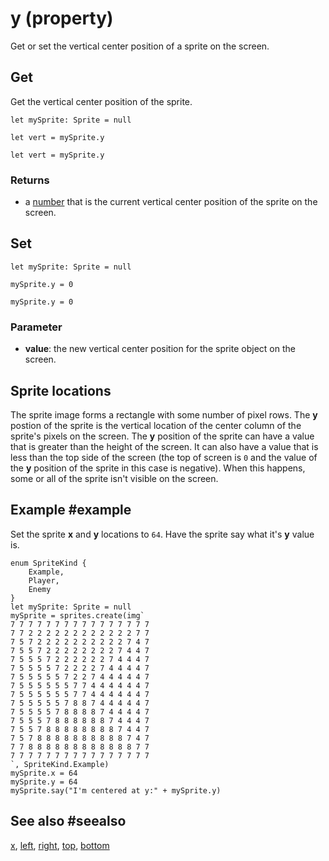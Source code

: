 # y (property)

Get or set the vertical center position of a sprite on the screen.

## Get

Get the vertical center position of the sprite.

```block
let mySprite: Sprite = null

let vert = mySprite.y
```

```typescript-ignore
let vert = mySprite.y
```

### Returns

* a [number](/types/number) that is the current vertical center position of the sprite on the screen.

## Set

```block
let mySprite: Sprite = null

mySprite.y = 0
```

```typescript-ignore
mySprite.y = 0
```

### Parameter

* **value**: the new vertical center position for the sprite object on the screen.

## Sprite locations

The sprite image forms a rectangle with some number of pixel rows. The **y** postion of the sprite is the vertical location of the center column of the sprite's pixels on the screen. The **y** position of the sprite can have a value that is greater than the height of the screen. It can also have a value that is less than the top side of the screen (the top of screen is `0` and the value of the **y** position of the sprite in this case is negative). When this happens, some or all of the sprite isn't visible on the screen.

## Example #example

Set the sprite **x** and **y** locations to `64`. Have the sprite say what it's **y** value is.

```blocks
enum SpriteKind {
    Example,
    Player,
    Enemy
}
let mySprite: Sprite = null
mySprite = sprites.create(img`
7 7 7 7 7 7 7 7 7 7 7 7 7 7 7 7 
7 7 2 2 2 2 2 2 2 2 2 2 2 2 7 7 
7 5 7 2 2 2 2 2 2 2 2 2 2 7 4 7 
7 5 5 7 2 2 2 2 2 2 2 2 7 4 4 7 
7 5 5 5 7 2 2 2 2 2 2 7 4 4 4 7 
7 5 5 5 5 7 2 2 2 2 7 4 4 4 4 7 
7 5 5 5 5 5 7 2 2 7 4 4 4 4 4 7 
7 5 5 5 5 5 5 7 7 4 4 4 4 4 4 7 
7 5 5 5 5 5 5 7 7 4 4 4 4 4 4 7 
7 5 5 5 5 5 7 8 8 7 4 4 4 4 4 7 
7 5 5 5 5 7 8 8 8 8 7 4 4 4 4 7 
7 5 5 5 7 8 8 8 8 8 8 7 4 4 4 7 
7 5 5 7 8 8 8 8 8 8 8 8 7 4 4 7 
7 5 7 8 8 8 8 8 8 8 8 8 8 7 4 7 
7 7 8 8 8 8 8 8 8 8 8 8 8 8 7 7 
7 7 7 7 7 7 7 7 7 7 7 7 7 7 7 7 
`, SpriteKind.Example)
mySprite.x = 64
mySprite.y = 64
mySprite.say("I'm centered at y:" + mySprite.y)
```

## See also #seealso

[x](/reference/sprites/sprite/x),
[left](/reference/sprites/sprite/left),
[right](/reference/sprites/sprite/right),
[top](/reference/sprites/sprite/top),
[bottom](/reference/sprites/sprite/bottom)
